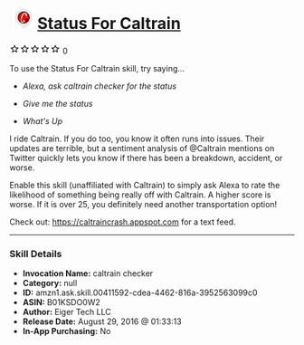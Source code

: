 # &nbsp;<img src="skill_icon" alt="Status For Caltrain icon" width="36"> [Status For Caltrain](http://alexa.amazon.com/#skills/amzn1.ask.skill.00411592-cdea-4462-816a-3952563099c0)
![0 stars](../../images/ic_star_border_black_18dp_1x.png)![0 stars](../../images/ic_star_border_black_18dp_1x.png)![0 stars](../../images/ic_star_border_black_18dp_1x.png)![0 stars](../../images/ic_star_border_black_18dp_1x.png)![0 stars](../../images/ic_star_border_black_18dp_1x.png) 0

To use the Status For Caltrain skill, try saying...

* *Alexa, ask caltrain checker for the status*

* *Give me the status*

* *What's Up*

I ride Caltrain. If you do too, you know it often runs into issues. Their updates are terrible, but a sentiment analysis of @Caltrain mentions on Twitter quickly lets you know if there has been a breakdown, accident, or worse.

Enable this skill (unaffiliated with Caltrain) to simply ask Alexa to rate the likelihood of something being really off with Caltrain. A higher score is worse. If it is over 25, you definitely need another transportation option!

Check out: https://caltraincrash.appspot.com for a text feed.

***

### Skill Details

* **Invocation Name:** caltrain checker
* **Category:** null
* **ID:** amzn1.ask.skill.00411592-cdea-4462-816a-3952563099c0
* **ASIN:** B01KSDO0W2
* **Author:** Eiger Tech LLC
* **Release Date:** August 29, 2016 @ 01:33:13
* **In-App Purchasing:** No
